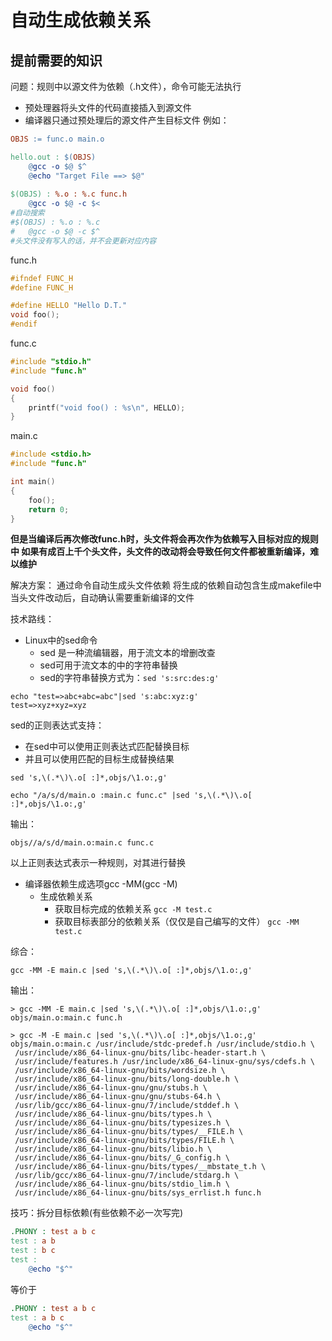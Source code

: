 # 自动生成依赖关系

## 提前需要的知识
问题：规则中以源文件为依赖（.h文件），命令可能无法执行
* 预处理器将头文件的代码直接插入到源文件
* 编译器只通过预处理后的源文件产生目标文件
例如：
```makefile
OBJS := func.o main.o

hello.out : $(OBJS)
	@gcc -o $@ $^
	@echo "Target File ==> $@"
	
$(OBJS) : %.o : %.c func.h
	@gcc -o $@ -c $<
#自动搜索
#$(OBJS) : %.o : %.c 
#	@gcc -o $@ -c $^
#头文件没有写入的话，并不会更新对应内容

```
func.h
```c
#ifndef FUNC_H
#define FUNC_H

#define HELLO "Hello D.T."
void foo();
#endif
```
func.c
```c
#include "stdio.h"
#include "func.h"

void foo()
{
    printf("void foo() : %s\n", HELLO);
}
```
main.c
```c
#include <stdio.h>
#include "func.h"

int main()
{
    foo();
    return 0;
}	
```
**但是当编译后再次修改func.h时，头文件将会再次作为依赖写入目标对应的规则中
如果有成百上千个头文件，头文件的改动将会导致任何文件都被重新编译，难以维护**

解决方案：
通过命令自动生成头文件依赖
将生成的依赖自动包含生成makefile中
当头文件改动后，自动确认需要重新编译的文件

技术路线：
* Linux中的sed命令
    * sed 是一种流编辑器，用于流文本的增删改查
    * sed可用于流文本的中的字符串替换
    * sed的字符串替换方式为：`sed 's:src:des:g'`
```shell
echo "test=>abc+abc=abc"|sed 's:abc:xyz:g'
test=>xyz+xyz=xyz
```
sed的正则表达式支持：
  * 在sed中可以使用正则表达式匹配替换目标
  * 并且可以使用匹配的目标生成替换结果
```shell
sed 's,\(.*\)\.o[ :]*,objs/\1.o:,g'
```
```shell
echo "/a/s/d/main.o :main.c func.c" |sed 's,\(.*\)\.o[ :]*,objs/\1.o:,g'
```
输出：
```shell
objs//a/s/d/main.o:main.c func.c
```
以上正则表达式表示一种规则，对其进行替换
* 编译器依赖生成选项gcc -MM(gcc -M)
    * 生成依赖关系
      * 获取目标完成的依赖关系
        `gcc -M test.c`
      * 获取目标表部分的依赖关系（仅仅是自己编写的文件）
        `gcc -MM test.c`

综合：
```shell
gcc -MM -E main.c |sed 's,\(.*\)\.o[ :]*,objs/\1.o:,g'
```
输出：
```shell
> gcc -MM -E main.c |sed 's,\(.*\)\.o[ :]*,objs/\1.o:,g'
objs/main.o:main.c func.h
```
```shell
> gcc -M -E main.c |sed 's,\(.*\)\.o[ :]*,objs/\1.o:,g'
objs/main.o:main.c /usr/include/stdc-predef.h /usr/include/stdio.h \
 /usr/include/x86_64-linux-gnu/bits/libc-header-start.h \
 /usr/include/features.h /usr/include/x86_64-linux-gnu/sys/cdefs.h \
 /usr/include/x86_64-linux-gnu/bits/wordsize.h \
 /usr/include/x86_64-linux-gnu/bits/long-double.h \
 /usr/include/x86_64-linux-gnu/gnu/stubs.h \
 /usr/include/x86_64-linux-gnu/gnu/stubs-64.h \
 /usr/lib/gcc/x86_64-linux-gnu/7/include/stddef.h \
 /usr/include/x86_64-linux-gnu/bits/types.h \
 /usr/include/x86_64-linux-gnu/bits/typesizes.h \
 /usr/include/x86_64-linux-gnu/bits/types/__FILE.h \
 /usr/include/x86_64-linux-gnu/bits/types/FILE.h \
 /usr/include/x86_64-linux-gnu/bits/libio.h \
 /usr/include/x86_64-linux-gnu/bits/_G_config.h \
 /usr/include/x86_64-linux-gnu/bits/types/__mbstate_t.h \
 /usr/lib/gcc/x86_64-linux-gnu/7/include/stdarg.h \
 /usr/include/x86_64-linux-gnu/bits/stdio_lim.h \
 /usr/include/x86_64-linux-gnu/bits/sys_errlist.h func.h
```

技巧：拆分目标依赖(有些依赖不必一次写完)
```makefile
.PHONY : test a b c
test : a b
test : b c
test : 
	@echo "$^"
```
等价于
```makefile
.PHONY : test a b c
test : a b c
	@echo "$^"
```










